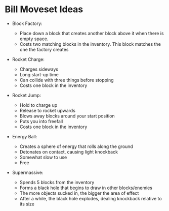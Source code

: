 # Bill Moveset Ideas

- Block Factory:
  - Place down a block that creates another block above it when there is empty space.
  - Costs two matching blocks in the inventory. This block matches the one the factory creates

- Rocket Charge:
  - Charges sideways
  - Long start-up time
  - Can collide with three things before stopping
  - Costs one block in the inventory
- Rocket Jump:
  - Hold to charge up
  - Release to rocket upwards
  - Blows away blocks around your start position
  - Puts you into freefall
  - Costs one block in the inventory
- Energy Ball:
  - Creates a sphere of energy that rolls along the ground
  - Detonates on contact, causing light knockback
  - Somewhat slow to use
  - Free

- Supermassive:
  - Spends 5 blocks from the inventory
  - Forms a black hole that begins to draw in other blocks/enemies
  - The more objects sucked in, the bigger the area of effect
  - After a while, the black hole explodes, dealing knockback relative to its size